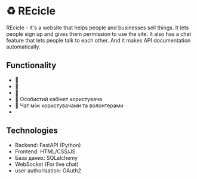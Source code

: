 # ♻️ REcicle 
REcicle - it's a website that helps people and businesses sell things. It lets people sign up and gives them permission to use the site. It also has a chat feature that lets people talk to each other. And it makes API documentation automatically.

##  Functionality

- 🌿 
- 🌿 
- 🌿 
- 🌿 Особистий кабінет користувача
- 🌿 Чат між користувачами та волонтерами 
- 
##  Technologies

- Backend: FastAPI (Python)
- Frontend: HTML/CSS/JS 
- База даних: SQLalchemy
- WebSocket (For live chat)
- user authorisation: OAuth2
